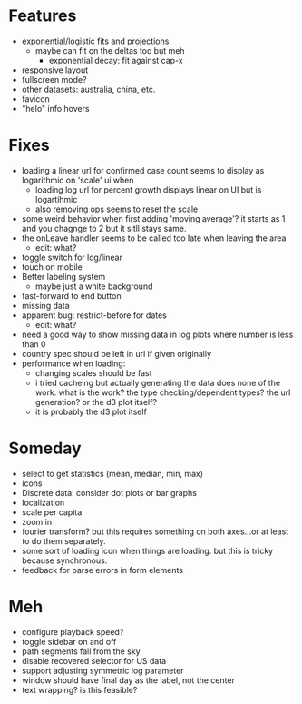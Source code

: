 
# Features

*   exponential/logistic fits and projections
    * maybe can fit on the deltas too but meh
        * exponential decay: fit against cap-x
*   responsive layout
*   fullscreen mode?
*   other datasets: australia, china, etc.
*   favicon
*   "helo" info hovers

# Fixes

*   loading a linear url for confirmed case count seems to display as logarithmic on 'scale' ui when 
    * loading log url for percent growth displays linear on UI but is
      logartihmic
    * also removing ops seems to reset the scale
*   some weird behavior when first adding 'moving average'?  it starts as 1 and
    you chagnge to 2 but it sitll stays same.
*   the onLeave handler seems to be called too late when leaving the area
    * edit: what?
*   toggle switch for log/linear
*   touch on mobile
*   Better labeling system
    *   maybe just a white background
*   fast-forward to end button
*   missing data
*   apparent bug: restrict-before for dates
    * edit: what?
*   need a good way to show  missing data in log plots where number is less
    than 0
*   country spec should be left in url if given originally
*   performance when loading:
    *   changing scales should be fast
    *   i tried cacheing but actually generating the data does none of the
        work.  what is the work?  the type checking/dependent types?  the url
        generation?  or the d3 plot itself?
    *   it is probably the d3 plot itself

# Someday

*   select to get statistics (mean, median, min, max)
*   icons
*   Discrete data: consider dot plots or bar graphs
*   localization
*   scale per capita
*   zoom in
*   fourier transform?  but this requires something on both axes...or at least
    to do them separately.
*   some sort of loading icon when  things are loading. but this is tricky
    because synchronous.
*   feedback for parse errors in form elements

# Meh

*   configure playback speed?
*   toggle sidebar on and off
*   path segments fall from the sky
*   disable recovered selector for US data
*   support adjusting symmetric log parameter
*   window should have final day as the label, not the center
*   text wrapping? is this feasible?
